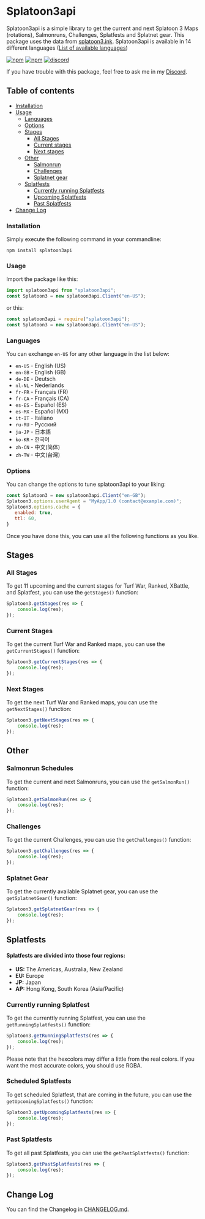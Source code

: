 # Splatoon3api

Splatoon3api is a simple library to get the current and next Splatoon 3 Maps (rotations), Salmonruns, Challenges, Splatfests and Splatnet gear. This package uses the data from [splatoon3.ink](https://splatoon3.ink/). Splatoon3api is available in 14 different languages ([List of available languages](#languages))

[![npm](https://img.shields.io/npm/dm/splatoon3api?label=Downloads)](https://www.npmjs.com/package/splatoon3api) [![npm](https://img.shields.io/npm/v/splatoon3api?label=Version)](https://www.npmjs.com/package/splatoon3api) [![discord](https://dcbadge.vercel.app/api/server/Cc76tYwXvy?style=flat&theme=default-inverted)](https://discord.com/invite/Cc76tYwXvy)

If you have trouble with this package, feel free to ask me in my [Discord](https://discord.com/invite/Cc76tYwXvy).

## Table of contents

 - [Installation](#installation)
 - [Usage](#usage)
    - [Languages](#languages)
    - [Options](#options)
    - [Stages](#stages)
      - [All Stages](#all-stages)
      - [Current stages](#current-stages)
      - [Next stages](#next-stages)
    - [Other](#other)
        - [Salmonrun](#salmonrun-schedules)
        - [Challenges](#challenges)
        - [Splatnet gear](#splatnet-gear)
    - [Splatfests](#splatfests)
      - [Currently running Splatfests](#currently-running-splatfest)
      - [Upcoming Splatfests](#scheduled-splatfests)
      - [Past Splatfests](#past-splatfests)
- [Change Log](#change-log)

### Installation

Simply execute the following command in your commandline:

```
npm install splatoon3api
```

### Usage

Import the package like this:

```js
import splatoon3api from "splatoon3api";
const Splatoon3 = new splatoon3api.Client("en-US");
```

or this:

```js
const splatoon3api = require("splatoon3api");
const Splatoon3 = new splatoon3api.Client("en-US");
```

### Languages
You can exchange `en-US` for any other language in the list below:
- `en-US` - English (US)
- `en-GB` - English (GB)
- `de-DE` - Deutsch
- `nl-NL` - Nederlands
- `fr-FR` - Français (FR)
- `fr-CA` - Français (CA)
- `es-ES` - Español (ES)
- `es-MX` - Español (MX)
- `it-IT` - Italiano
- `ru-RU` - Русский
- `ja-JP` - 日本語
- `ko-KR` - 한국어
- `zh-CN` - 中文(简体)
- `zh-TW` - 中文(台灣)

### Options

You can change the options to tune splatoon3api to your liking:

```js
const Splatoon3 = new splatoon3api.Client("en-GB");
Splatoon3.options.userAgent = "MyApp/1.0 (contact@example.com)";
Splatoon3.options.cache = {
   enabled: true,
   ttl: 60,
}
```

Once you have done this, you can use all the following functions as you like.

## Stages

### All Stages

To get 11 upcoming and the current stages for Turf War, Ranked, XBattle, and Splatfest, you can use the `getStages()` function:

```js
Splatoon3.getStages(res => {
    console.log(res);
});
```

### Current Stages

To get the current Turf War and Ranked maps, you can use the `getCurrentStages()` function:

```js
Splatoon3.getCurrentStages(res => {
    console.log(res);
});
```

### Next Stages

To get the next Turf War and Ranked maps, you can use the `getNextStages()` function:

```js
Splatoon3.getNextStages(res => {
    console.log(res);
});
```

## Other

### Salmonrun Schedules

To get the current and next Salmonruns, you can use the `getSalmonRun()` function:

```js
Splatoon3.getSalmonRun(res => {
    console.log(res);
});
```

### Challenges

To get the current Challenges, you can use the `getChallenges()` function:

```js
Splatoon3.getChallenges(res => {
    console.log(res);
});
```

### Splatnet Gear

To get the currently available Splatnet gear, you can use the `getSplatnetGear()` function:

```js
Splatoon3.getSplatnetGear(res => {
    console.log(res);
});
```

## Splatfests

#### Splatfests are divided into those four regions:
- **US:** The Americas, Australia, New Zealand
- **EU:** Europe
- **JP:** Japan
- **AP:** Hong Kong, South Korea (Asia/Pacific)

### Currently running Splatfest

To get the currenttly running Splatfest, you can use the `getRunningSplatfests()` function:

```js
Splatoon3.getRunningSplatfests(res => {
    console.log(res);
});
```

Please note that the hexcolors may differ a little from the real colors. If you want the most accurate colors, you should use RGBA.

### Scheduled Splatfests

To get scheduled Splatfest, that are coming in the future, you can use the `getUpcomingSplatfests()` function:

```js
Splatoon3.getUpcomingSplatfests(res => {
    console.log(res);
});
```

### Past Splatfests

To get all past Splatfests, you can use the `getPastSplatfests()` function:

```js
Splatoon3.getPastSplatfests(res => {
    console.log(res);
});
```

## Change Log

You can find the Changelog in [CHANGELOG.md](./CHANGELOG.md).
